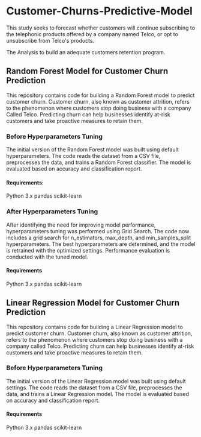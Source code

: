 # Customer-Churns-Predictive-Model

This study seeks to forecast whether customers will continue subscribing to the telephonic products offered by a company named Telco, or opt to unsubscribe from Telco's products.

The Analysis to build an adequate customers retention program.

## Random Forest Model for Customer Churn Prediction
This repository contains code for building a Random Forest model to predict customer churn. Customer churn, also known as customer attrition, refers to the phenomenon where customers stop doing business with a company Called Telco. Predicting churn can help businesses identify at-risk customers and take proactive measures to retain them.

### Before Hyperparameters Tuning
The initial version of the Random Forest model was built using default hyperparameters. The code reads the dataset from a CSV file, preprocesses the data, and trains a Random Forest classifier. The model is evaluated based on accuracy and classification report.

#### Requirements:
Python 3.x
pandas
scikit-learn

### After Hyperparameters Tuning
After identifying the need for improving model performance, hyperparameters tuning was performed using Grid Search. The code now includes a grid search for n_estimators, max_depth, and min_samples_split hyperparameters. The best hyperparameters are determined, and the model is retrained with the optimized settings. Performance evaluation is conducted with the tuned model.

#### Requirements
Python 3.x
pandas
scikit-learn

## Linear Regression Model for Customer Churn Prediction

This repository contains code for building a Linear Regression model to predict customer churn. Customer churn, also known as customer attrition, refers to the phenomenon where customers stop doing business with a company called Telco. Predicting churn can help businesses identify at-risk customers and take proactive measures to retain them.

### Before Hyperparameters Tuning
The initial version of the Linear Regression model was built using default settings. The code reads the dataset from a CSV file, preprocesses the data, and trains a Linear Regression model. The model is evaluated based on accuracy and classification report.

#### Requirements
Python 3.x
pandas
scikit-learn
